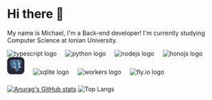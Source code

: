 # Hi there 👋

My name is Michael, I'm a Back-end developer! I'm currently studying Computer Science at Ionian University.

<div align="left">
  <img src="https://skillicons.dev/icons?i=ts" height="40" alt="typescript logo"  />
  <img width="12" />
  <img src="https://skillicons.dev/icons?i=py" height="40" alt="python logo"  />
  <img width="12" />
  <img src="https://skillicons.dev/icons?i=nodejs" height="40" alt="nodejs logo"  />
  <img width="12" />
  <img src="https://avatars.githubusercontent.com/u/98495527?s=200&v=4" height="40" alt="honojs logo"  />
  <img width="12" />
  <img src="https://github.com/tandpfun/skill-icons/raw/main/icons/PostgreSQL-Dark.svg" height="40" alt="postgresql logo"  />
  <img width="12" />
  <img src="https://cdn.jsdelivr.net/gh/devicons/devicon/icons/sqlite/sqlite-original.svg" height="40" alt="sqlite logo"  />
  <img width="12" />
  <img src="https://skillicons.dev/icons?i=workers" height="40" alt="workers logo"  />
  <img width="12" class="rounded"/>
  <img src="https://avatars.githubusercontent.com/u/22525303?s=200&v=4" height="40" alt="fly.io logo"  />
</div>

###

[![Anurag's GitHub stats](https://github-readme-stats.vercel.app/api?username=maikkundev&theme=transparent)](https://github.com/anuraghazra/github-readme-stats) 
![Top Langs](https://github-readme-stats.vercel.app/api/top-langs/?username=maikkundev&layout=compact&theme=transparent)

